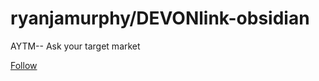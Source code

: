 # ryanjamurphy/DEVONlink-obsidian

 AYTM-- Ask your target market

 [Follow](https://github.com/login?return_to=%2Fryanjamurphy%2FDEVONlink-obsidian%2Fstargazers)

